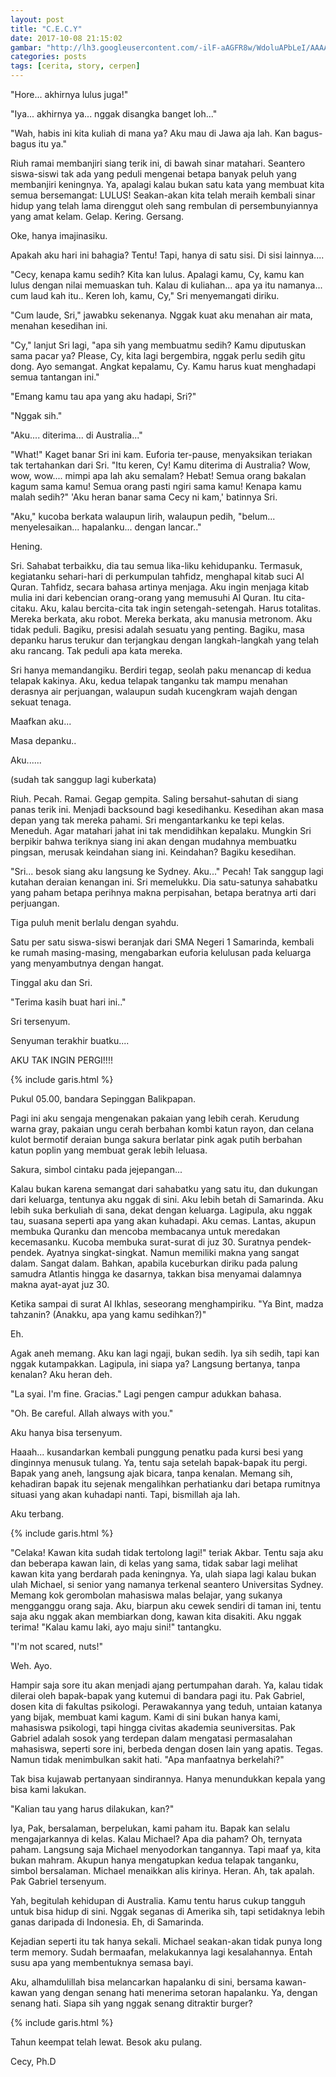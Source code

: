 ```yaml
---
layout: post
title: "C.E.C.Y"
date: 2017-10-08 21:15:02
gambar: "http://lh3.googleusercontent.com/-ilF-aAGFR8w/WdoluAPbLeI/AAAAAAAACaw/urV9wdpzP8Y1e5y5bsNJ3s7hby7cYeBcACLcBGAs/h120/muslimah-membaca-al-quran.jpg"
categories: posts
tags: [cerita, story, cerpen]
---
```


"Hore... akhirnya lulus juga!"

"Iya... akhirnya ya... nggak disangka banget loh..."

"Wah, habis ini kita kuliah di mana ya? Aku mau di Jawa aja lah. Kan bagus-bagus itu ya."

Riuh ramai membanjiri siang terik ini, di bawah sinar matahari. Seantero siswa-siswi tak ada yang peduli mengenai betapa banyak peluh yang membanjiri keningnya. Ya, apalagi kalau bukan satu kata yang membuat kita semua bersemangat: LULUS! Seakan-akan kita telah meraih kembali sinar hidup yang telah lama direnggut oleh sang rembulan di persembunyiannya yang amat kelam. Gelap. Kering. Gersang.

Oke, hanya imajinasiku.

Apakah aku hari ini bahagia? Tentu! Tapi, hanya di satu sisi. Di sisi lainnya....

"Cecy, kenapa kamu sedih? Kita kan lulus. Apalagi kamu, Cy, kamu kan lulus dengan nilai memuaskan tuh. Kalau di kuliahan... apa ya itu namanya... cum laud kah itu.. Keren loh, kamu, Cy," Sri menyemangati diriku.

"Cum laude, Sri," jawabku sekenanya. Nggak kuat aku menahan air mata, menahan kesedihan ini.

"Cy," lanjut Sri lagi, "apa sih yang membuatmu sedih? Kamu diputuskan sama pacar ya? Please, Cy, kita lagi bergembira, nggak perlu sedih gitu dong. Ayo semangat. Angkat kepalamu, Cy. Kamu harus kuat menghadapi semua tantangan ini."

"Emang kamu tau apa yang aku hadapi, Sri?"

"Nggak sih."

"Aku.... diterima... di Australia..."

"What!" Kaget banar Sri ini kam. Euforia ter-pause, menyaksikan teriakan tak tertahankan dari Sri. "Itu keren, Cy! Kamu diterima di Australia? Wow, wow, wow.... mimpi apa lah aku semalam? Hebat! Semua orang bakalan kagum sama kamu! Semua orang pasti ngiri sama kamu! Kenapa kamu malah sedih?" 'Aku heran banar sama Cecy ni kam,' batinnya Sri.

"Aku," kucoba berkata walaupun lirih, walaupun pedih, "belum... menyelesaikan... hapalanku... dengan lancar.."

Hening.

Sri. Sahabat terbaikku, dia tau semua lika-liku kehidupanku. Termasuk, kegiatanku sehari-hari di perkumpulan tahfidz, menghapal kitab suci Al Quran. Tahfidz, secara bahasa artinya menjaga. Aku ingin menjaga kitab mulia ini dari kebencian orang-orang yang memusuhi Al Quran. Itu cita-citaku. Aku, kalau bercita-cita tak ingin setengah-setengah. Harus totalitas. Mereka berkata, aku robot. Mereka berkata, aku manusia metronom. Aku tidak peduli. Bagiku, presisi adalah sesuatu yang penting. Bagiku, masa depanku harus terukur dan terjangkau dengan langkah-langkah yang telah aku rancang. Tak peduli apa kata mereka.

Sri hanya memandangiku. Berdiri tegap, seolah paku menancap di kedua telapak kakinya. Aku, kedua telapak tanganku tak mampu menahan derasnya air perjuangan, walaupun sudah kucengkram wajah dengan sekuat tenaga.

Maafkan aku...

Masa depanku..

Aku......

(sudah tak sanggup lagi kuberkata)

Riuh. Pecah. Ramai. Gegap gempita. Saling bersahut-sahutan di siang panas terik ini. Menjadi backsound bagi kesedihanku. Kesedihan akan masa depan yang tak mereka pahami. Sri mengantarkanku ke tepi kelas. Meneduh. Agar matahari jahat ini tak mendidihkan kepalaku. Mungkin Sri berpikir bahwa teriknya siang ini akan dengan mudahnya membuatku pingsan, merusak keindahan siang ini. Keindahan? Bagiku kesedihan.

"Sri... besok siang aku langsung ke Sydney. Aku..." Pecah! Tak sanggup lagi kutahan deraian kenangan ini. Sri memelukku. Dia satu-satunya sahabatku yang paham betapa perihnya makna perpisahan, betapa beratnya arti dari perjuangan.

Tiga puluh menit berlalu dengan syahdu.

Satu per satu siswa-siswi beranjak dari SMA Negeri 1 Samarinda, kembali ke rumah masing-masing, mengabarkan euforia kelulusan pada keluarga yang menyambutnya dengan hangat.

Tinggal aku dan Sri.

"Terima kasih buat hari ini.."

Sri tersenyum.

Senyuman terakhir buatku....

AKU TAK INGIN PERGI!!!!

{% include garis.html %}

Pukul 05.00, bandara Sepinggan Balikpapan.

Pagi ini aku sengaja mengenakan pakaian yang lebih cerah. Kerudung warna gray, pakaian ungu cerah berbahan kombi katun rayon, dan celana kulot bermotif deraian bunga sakura berlatar pink agak putih berbahan katun poplin yang membuat gerak lebih leluasa.

Sakura, simbol cintaku pada jejepangan...

Kalau bukan karena semangat dari sahabatku yang satu itu, dan dukungan dari keluarga, tentunya aku nggak di sini. Aku lebih betah di Samarinda. Aku lebih suka berkuliah di sana, dekat dengan keluarga. Lagipula, aku nggak tau, suasana seperti apa yang akan kuhadapi. Aku cemas. Lantas, akupun membuka Quranku dan mencoba membacanya untuk meredakan kecemasanku. Kucoba membuka surat-surat di juz 30. Suratnya pendek-pendek. Ayatnya singkat-singkat. Namun memiliki makna yang sangat dalam. Sangat dalam. Bahkan, apabila kuceburkan diriku pada palung samudra Atlantis hingga ke dasarnya, takkan bisa menyamai dalamnya makna ayat-ayat juz 30.

Ketika sampai di surat Al Ikhlas, seseorang menghampiriku. "Ya Bint, madza tahzanin? (Anakku, apa yang kamu sedihkan?)"

Eh.

Agak aneh memang. Aku kan lagi ngaji, bukan sedih. Iya sih sedih, tapi kan nggak kutampakkan. Lagipula, ini siapa ya? Langsung bertanya, tanpa kenalan? Aku heran deh.

"La syai. I'm fine. Gracias." Lagi pengen campur adukkan bahasa.

"Oh. Be careful. Allah always with you."

Aku hanya bisa tersenyum.

Haaah... kusandarkan kembali punggung penatku pada kursi besi yang dinginnya menusuk tulang. Ya, tentu saja setelah bapak-bapak itu pergi. Bapak yang aneh, langsung ajak bicara, tanpa kenalan. Memang sih, kehadiran bapak itu sejenak mengalihkan perhatianku dari betapa rumitnya situasi yang akan kuhadapi nanti. Tapi, bismillah aja lah.

Aku terbang.

{% include garis.html %}

"Celaka! Kawan kita sudah tidak tertolong lagi!" teriak Akbar. Tentu saja aku dan beberapa kawan lain, di kelas yang sama, tidak sabar lagi melihat kawan kita yang berdarah pada keningnya. Ya, ulah siapa lagi kalau bukan ulah Michael, si senior yang namanya terkenal seantero Universitas Sydney. Memang kok gerombolan mahasiswa malas belajar, yang sukanya mengganggu orang saja. Aku, biarpun aku cewek sendiri di taman ini, tentu saja aku nggak akan membiarkan dong, kawan kita disakiti. Aku nggak terima! "Kalau kamu laki, ayo maju sini!" tantangku.

"I'm not scared, nuts!"

Weh. Ayo.

Hampir saja sore itu akan menjadi ajang pertumpahan darah. Ya, kalau tidak dilerai oleh bapak-bapak yang kutemui di bandara pagi itu. Pak Gabriel, dosen kita di fakultas psikologi. Perawakannya yang teduh, untaian katanya yang bijak, membuat kami kagum. Kami di sini bukan hanya kami, mahasiswa psikologi, tapi hingga civitas akademia seuniversitas. Pak Gabriel adalah sosok yang terdepan dalam mengatasi permasalahan mahasiswa, seperti sore ini, berbeda dengan dosen lain yang apatis. Tegas. Namun tidak menimbulkan sakit hati. "Apa manfaatnya berkelahi?"

Tak bisa kujawab pertanyaan sindirannya. Hanya menundukkan kepala yang bisa kami lakukan.

"Kalian tau yang harus dilakukan, kan?"

Iya, Pak, bersalaman, berpelukan, kami paham itu. Bapak kan selalu mengajarkannya di kelas. Kalau Michael? Apa dia paham? Oh, ternyata paham. Langsung saja Michael menyodorkan tangannya. Tapi maaf ya, kita bukan mahram. Akupun hanya mengatupkan kedua telapak tanganku, simbol bersalaman. Michael menaikkan alis kirinya. Heran. Ah, tak apalah. Pak Gabriel tersenyum.

Yah, begitulah kehidupan di Australia. Kamu tentu harus cukup tangguh untuk bisa hidup di sini. Nggak seganas di Amerika sih, tapi setidaknya lebih ganas daripada di Indonesia. Eh, di Samarinda.

Kejadian seperti itu tak hanya sekali. Michael seakan-akan tidak punya long term memory. Sudah bermaafan, melakukannya lagi kesalahannya. Entah susu apa yang membentuknya semasa bayi.

Aku, alhamdulillah bisa melancarkan hapalanku di sini, bersama kawan-kawan yang dengan senang hati menerima setoran hapalanku. Ya, dengan senang hati. Siapa sih yang nggak senang ditraktir burger?

{% include garis.html %}

Tahun keempat telah lewat. Besok aku pulang.

Cecy, Ph.D